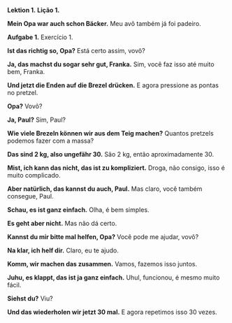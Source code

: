 
**Lektion 1.**
**Lição 1.**

**Mein Opa war auch schon Bäcker.**
Meu avô também já foi padeiro.

**Aufgabe 1.**
Exercício 1.

**Ist das richtig so, Opa?**
Está certo assim, vovô?

**Ja, das machst du sogar sehr gut, Franka.**
Sim, você faz isso até muito bem, Franka.

**Und jetzt die Enden auf die Brezel drücken.**
E agora pressione as pontas no pretzel.

**Opa?**
Vovô?

**Ja, Paul?**
Sim, Paul?

**Wie viele Brezeln können wir aus dem Teig machen?**
Quantos pretzels podemos fazer com a massa?

**Das sind 2 kg, also ungefähr 30.**
São 2 kg, então aproximadamente 30.

**Mist, ich kann das nicht, das ist zu kompliziert.**
Droga, não consigo, isso é muito complicado.

**Aber natürlich, das kannst du auch, Paul.**
Mas claro, você também consegue, Paul.

**Schau, es ist ganz einfach.**
Olha, é bem simples.

**Es geht aber nicht.**
Mas não dá certo.

**Kannst du mir bitte mal helfen, Opa?**
Você pode me ajudar, vovô?

**Na klar, ich helf dir.**
Claro, eu te ajudo.

**Komm, wir machen das zusammen.**
Vamos, fazemos isso juntos.

**Juhu, es klappt, das ist ja ganz einfach.**
Uhul, funcionou, é mesmo muito fácil.

**Siehst du?**
Viu?

**Und das wiederholen wir jetzt 30 mal.**
E agora repetimos isso 30 vezes.
